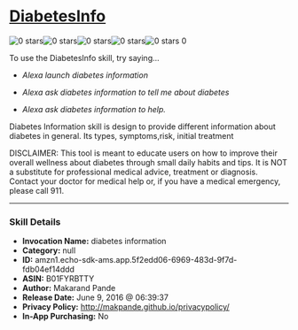 # [DiabetesInfo](http://alexa.amazon.com/#skills/amzn1.echo-sdk-ams.app.5f2edd06-6969-483d-9f7d-fdb04ef14ddd)
![0 stars](../../images/ic_star_border_black_18dp_1x.png)![0 stars](../../images/ic_star_border_black_18dp_1x.png)![0 stars](../../images/ic_star_border_black_18dp_1x.png)![0 stars](../../images/ic_star_border_black_18dp_1x.png)![0 stars](../../images/ic_star_border_black_18dp_1x.png) 0

To use the DiabetesInfo skill, try saying...

* *Alexa launch diabetes information*

* *Alexa ask diabetes information to tell me about diabetes*

* *Alexa ask diabetes information to help.*

Diabetes Information skill is design to provide different information about diabetes in general. Its types, symptoms,risk, initial treatment

DISCLAIMER: This tool is meant to educate users on how to improve their overall wellness about diabetes through small daily habits and tips. It is NOT a substitute for professional medical advice, treatment or diagnosis. Contact your doctor for medical help or, if you have a medical emergency, please call 911.

***

### Skill Details

* **Invocation Name:** diabetes information
* **Category:** null
* **ID:** amzn1.echo-sdk-ams.app.5f2edd06-6969-483d-9f7d-fdb04ef14ddd
* **ASIN:** B01FYRBTTY
* **Author:** Makarand Pande
* **Release Date:** June 9, 2016 @ 06:39:37
* **Privacy Policy:** http://makpande.github.io/privacypolicy/
* **In-App Purchasing:** No
